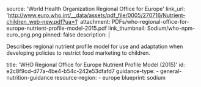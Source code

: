 source: 'World Health Organization Regional Office for Europe'
link_url: 'http://www.euro.who.int/__data/assets/pdf_file/0005/270716/Nutrient-children_web-new.pdf?ua=1'
attachment: PDFs/who-regional-office-for-europe-nutrient-profile-model-2015.pdf
link_thumbnail: Sodium/who-npm-euro_png.png
pinned: false
description: |
  <p>Describes regional nutrient profile model for use and adaptation when developing policies to restrict food marketing to children.
  </p>
title: 'WHO Regional Office for Europe Nutrient Profile Model (2015)'
id: e2c8f9cd-d77a-4be4-b54c-242e53dfafd7
guidance-type:
  - general-nutrition-guidance
resource-region:
  - europe
blueprint: sodium
